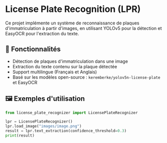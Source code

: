 # License Plate Recognition (LPR)

Ce projet implémente un système de reconnaissance de plaques d'immatriculation à partir d'images, en utilisant YOLOv5 pour la détection et EasyOCR pour l'extraction du texte.

## 📌 Fonctionnalités

- Détection de plaques d'immatriculation dans une image
- Extraction du texte contenu sur la plaque détectée
- Support multilingue (Français et Anglais)
- Basé sur les modèles open-source : `keremberke/yolov5n-license-plate` et EasyOCR

## 🖼️ Exemples d'utilisation

```python
from license_plate_recognizer import LicensePlateRecognizer

lpr = LicensePlateRecognizer()
lpr.load_image("images/image.png")
result = lpr.text_extraction(confidence_threshold=0.3)
print(result)
